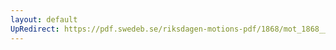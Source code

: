 ```yaml
---
layout: default
UpRedirect: https://pdf.swedeb.se/riksdagen-motions-pdf/1868/mot_1868__fk__00024/mot_1868__fk__00024_001.pdf
---
```

